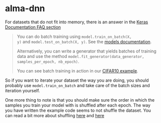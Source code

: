 # alma-dnn

For datasets that do not fit into memory, there is an answer in the [Keras Documentation FAQ section](https://keras.io/getting-started/faq/#how-can-i-use-keras-with-datasets-that-dont-fit-in-memory)

> You can do batch training using `model.train_on_batch(X, y)` and `model.test_on_batch(X, y)`. See the [models documentation](https://keras.io/models/sequential).
>
> Alternatively, you can write a generator that yields batches of training data and use the method `model.fit_generator(data_generator, samples_per_epoch, nb_epoch)`.
>
> You can see batch training in action in our [CIFAR10 example](https://github.com/fchollet/keras/blob/master/examples/cifar10_cnn.py).

So if you want to iterate your dataset the way you are doing, you should probably use `model.train_on_batch` and take care of the batch sizes and iteration yourself.

One more thing to note is that you should make sure the order in which the samples you train your model with is shuffled after each epoch. The way you have written the example code seems to not shuffle the dataset. You can read a bit more about shuffling [here](https://stackoverflow.com/questions/8101925/effects-of-randomizing-the-order-of-inputs-to-a-neural-network) and [here](https://www.quora.com/Does-the-order-of-training-data-matter-when-training-neural-networks)